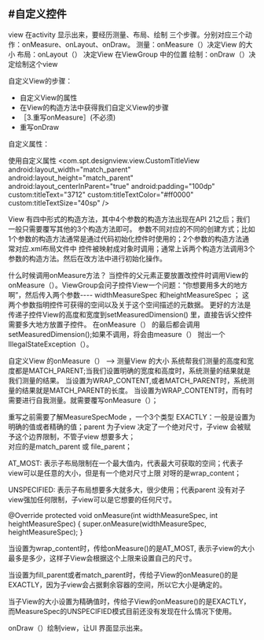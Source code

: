 #自定义控件
---
view 在activity 显示出来，要经历测量、布局、绘制 三个步骤。分别对应三个动作：onMeasure、onLayout、onDraw。
测量：onMeasure（）决定View 的大小
布局：onLayout（） 决定View 在ViewGroup 中的位置
绘制：onDraw（）决定绘制这个view


自定义View的步骤：

- 自定义View的属性
- 在View的构造方法中获得我们自定义View的步骤
- ［3.重写onMeasure］(不必须)
- 重写onDraw



自定义属性：
 <?xml version="1.0" encoding="utf-8"?>
<resources>
    <!-- 定义字体、字体颜色、字体大小3个属性，format指该属性的取值类型 -->
    <attr name="titleText" format="string" />
    <attr name="titleTextColor" format="color" />
    <attr name="titleTextSize" format="dimension" />
    <declare-styleable name="CustomTitleView">
        <attr name="titleText" />
        <attr name="titleTextColor" />
        <attr name="titleTextSize" />
    </declare-styleable>
</resources>


使用自定义属性
<RelativeLayout xmlns:android="http://schemas.android.com/apk/res/android"
    xmlns:tools="http://schemas.android.com/tools"
    xmlns:custom="http://schemas.android.com/apk/res/com.spt.designview"
    android:layout_width="match_parent"
    android:layout_height="match_parent"
    tools:context="com.spt.designview.DesignViewActivity" >
    <!-- 需要引入命名空间：xmlns:custom="http://schemas.android.com/apk/res/com.spt.designview" -->
    <com.spt.designview.view.CustomTitleView
        android:layout_width="match_parent"
        android:layout_height="match_parent"
        android:layout_centerInParent="true"
        android:padding="100dp"
        custom:titleText="3712"
        custom:titleTextColor="#ff0000"
        custom:titleTextSize="40sp" />
</RelativeLayout>


View 有四中形式的构造方法，其中4个参数的构造方法出现在API 21之后；我们一般只需要覆写其他的3个构造方法即可。
参数不同对应的不同的创建方式；比如1个参数的构造方法通常是通过代码初始化控件时使用的；2个参数的构造方法通常对应.xml布局文件中
控件被映射成对象时调用；通常上诉两个构造方法调用3个参数的构造方法。然后在改方法中进行初始化操作。


什么时候调用onMeasure方法？
当控件的父元素正要放置改控件时调用View的onMeasure（）。ViewGroup会问子控件View一个问题：“你想要用多大的地方啊”，然后传入两个参数----
widthMeasureSpec 和heightMeasureSpec ； 这两个参数指明控件可获得的空间以及关于这个空间描述的元数据。
更好的方法是传递子控件View的高度和宽度到setMeasuredDimension() 里，直接告诉父控件需要多大地方放置子控件。 
在onMeasure（） 的最后都会调用setMeasuredDimension();如果不调用，将会由measure（） 抛出一个IllegalStateException（）。

自定义View 的onMeasure（） --> 测量View 的大小
系统帮我们测量的高度和宽度都是MATCH_PARENT;当我们设置明确的宽度和高度时，系统测量的结果就是我们测量的结果。
当设置为WRAP_CONTENT,或者MATCH_PARENT时，系统测量的结果就是MATCH_PARENT的长度。
当设置为WRAP_CONTENT时，而有时需要进行自我测量。就需要覆写onMeasure（）；

重写之前需要了解MeasureSpecMode ，一个3个类型
EXACTLY：一般是设置为明确的值或者精确的值；parent 为子view 决定了一个绝对尺寸，子view 会被赋予这个边界限制，不管子view 想要多大；  
		 对应的是match_parent 或 file_parent；

AT_MOST: 表示子布局限制在一个最大值内，代表最大可获取的空间；代表子view可以是任意的大小，但是有一个绝对尺寸上限 
         对呀的是wrap_content；		 

UNSPECIFIED: 表示子布局想要多大就多大，很少使用；代表parent 没有对子view强加任何限制，子view可以是它想要的任何尺寸。

@Override
protected void onMeasure(int widthMeasureSpec, int heightMeasureSpec) {
    super.onMeasure(widthMeasureSpec, heightMeasureSpec);
}

当设置为wrap_content时，传给onMeasure()的是AT_MOST, 表示子view的大小最多是多少，这样子View会根据这个上限来设置自己的尺寸。

当设置为fill_parent或者match_parent时，传给子View的onMeasure()的是EXACTLY，因为子view会占据剩余容器的空间，所以它大小是确定的。

当子View的大小设置为精确值时，传给子View的onMeasure()的是EXACTLY，而MeasureSpec的UNSPECIFIED模式目前还没有发现在什么情况下使用。


onDraw（）绘制view，让UI 界面显示出来。




